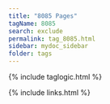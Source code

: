 ```yaml
---
title: "8085 Pages"
tagName: 8085
search: exclude
permalink: tag_8085.html
sidebar: mydoc_sidebar
folder: tags
---
```

{% include taglogic.html %}

{% include links.html %}
